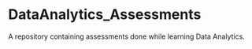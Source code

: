 # DataAnalytics_Assessments
A repository containing assessments done while learning Data Analytics.
